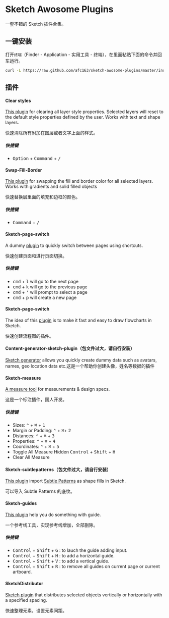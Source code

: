 # Sketch Awosome Plugins

一套不错的 Sketch 插件合集。

## 一键安装

打开`终端`（Finder - Application - 实用工具 - 终端），在里面粘贴下面的命令并回车运行。

```bash
curl -L https://raw.github.com/afc163/sketch-awosome-plugins/master/install.sh | sh
```

## 插件

#### Clear styles 

[This plugin](https://github.com/nathco/Clear-Styles) for clearing all layer style properties. Selected layers will reset to the default style properties defined by the user. Works with text and shape layers.

快速清除所有附加在图层或者文字上面的样式。

##### 快捷键

- <kbd>Option</kbd> + <kbd>Command</kbd> + <kbd>/</kbd>

#### Swap-Fill-Border

[This plugin](https://github.com/nathco/Swap-Fill-Border) for swapping the fill and 
border color for all selected layers. Works with gradients and solid filled objects

快速替换层里面的填充和边框的颜色。

##### 快捷键

- <kbd>Command</kbd> + <kbd>/</kbd>

#### Sketch-page-switch

A dummy [plugin](https://github.com/mauehara/sketch-page-switch) to quickly switch between pages using shortcuts. 

快速创建页面和进行页面切换。

##### 快捷键

- <kbd>cmd</kbd> + <kbd>l</kbd> will go to the next page
- <kbd>cmd</kbd> + <kbd>k</kbd> will go to the previous page
- <kbd>cmd</kbd> + <kbd>'</kbd> will prompt to select a page
- <kbd>cmd</kbd> + <kbd>p</kbd> will create a new page

#### Sketch-page-switch

The idea of this [plugin](https://github.com/tadija/AEFlowchart) is to make it fast and easy to draw flowcharts in Sketch. 

快速创建流程图的插件。

#### Content-generator-sketch-plugin（包文件过大，请自行安装）

[Sketch generator](https://github.com/timuric/Content-generator-sketch-plugin) allows you quickly create dummy data such as avatars, names, geo location data etc.这是一个帮助你创建头像，姓名等数据的插件


#### Sketch-measure

[A measure tool](https://github.com/utom/sketch-measure) for measurements & design specs.

这是一个标注插件，国人开发。

##### 快捷键
- Sizes: <kbd>⌃</kbd> + <kbd>⌘</kbd> + <kbd>1</kbd>
- Margin or Padding: <kbd>⌃</kbd> + <kbd>⌘</kbd>+ <kbd>2</kbd>
- Distances: <kbd>⌃</kbd> + <kbd>⌘</kbd> + <kbd>3</kbd>
- Properties: <kbd>⌃</kbd> + <kbd>⌘</kbd> + <kbd>4</kbd>
- Coordinates: <kbd>⌃</kbd> + <kbd>⌘</kbd> + <kbd>5</kbd>
- Toggle All Measure Hidden <kbd>Control</kbd> + <kbd>Shift</kbd> + <kbd>H</kbd>
- Clear All Measure

#### Sketch-subtlepatterns（包文件过大，请自行安装）

[This plugin](https://github.com/dunckr/sketch-subtlepatterns)  import [Subtle Patterns](https://github.com/subtlepatterns/SubtlePatterns) as shape fills in Sketch.

可以导入 Subtle Patterns 的底纹。

#### Sketch-guides

[This plugin](https://github.com/petehouston/sketch-guides) help you do something with guide.

一个参考线工具，实现参考线增加，全部删除。

##### 快捷键

- <kbd>Control</kbd> + <kbd>Shift</kbd> + <kbd>G</kbd> : to lauch the guide adding input.
- <kbd>Control</kbd> + <kbd>Shift</kbd> + <kbd>H</kbd> : to add a horizontal guide.
- <kbd>Control</kbd> + <kbd>Shift</kbd> + <kbd>V</kbd> : to add a vertical guide.
- <kbd>Control</kbd> + <kbd>Shift</kbd> + <kbd>R</kbd> : to remove all guides on current page or current artboard.


#### SketchDistributor

[Sketch plugin](https://github.com/PEZ/SketchDistributor) that distributes selected objects vertically or horizontally with a specified spacing.

快速整理元素，设置元素间距。
